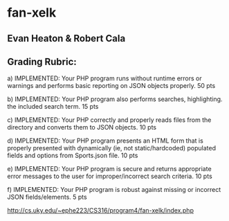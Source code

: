 # fan-xelk
## Evan Heaton & Robert Cala

## Grading Rubric:
a) IMPLEMENTED: Your PHP program runs without runtime errors or warnings
and performs basic reporting on JSON objects properly. 50 pts


b) IMPLEMENTED: Your PHP program also performs searches, highlighting.
the included search term. 15 pts

c) IMPLEMENTED: Your PHP correctly and properly reads files from the
directory and converts them to JSON objects. 10 pts

d) IMPLEMENTED: Your PHP program presents an HTML form that is properly
presented with dynamically (ie, not static/hardcoded)
populated fields and options from Sports.json file. 10 pts

e) IMPLEMENTED: Your PHP program is secure and returns appropriate error
messages to the user for improper/incorrect search
criteria. 10 pts

f) IMPLEMENTED: Your PHP program is robust against missing or incorrect
JSON fields/elements. 5 pts

http://cs.uky.edu/~ephe223/CS316/program4/fan-xelk/index.php
